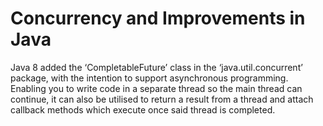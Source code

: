 # Concurrency and Improvements in Java
Java 8 added the ‘CompletableFuture’ class in the ‘java.util.concurrent’ package, with the intention to support asynchronous programming. Enabling you to write code in a separate thread so the main thread can continue, it can also be utilised to return a result from a thread and attach callback methods which execute once said thread is completed.
